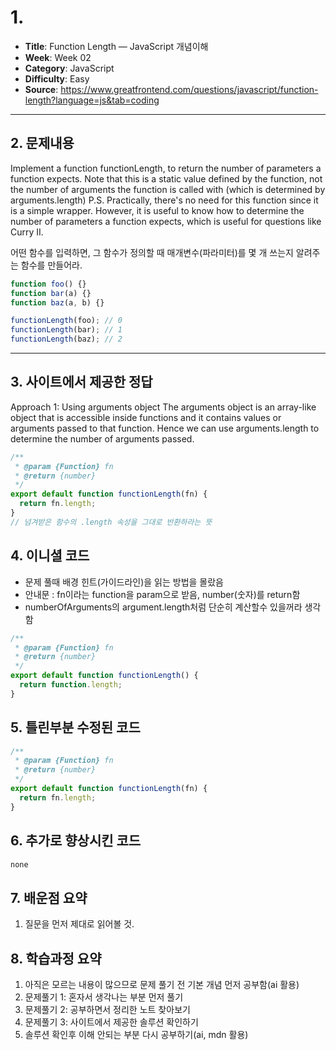 # 1. 
- **Title**: Function Length — JavaScript 개념이해
- **Week**: Week 02
- **Category**: JavaScript
- **Difficulty**: Easy
- **Source**: https://www.greatfrontend.com/questions/javascript/function-length?language=js&tab=coding

---

## 2. 문제내용
Implement a function functionLength, to return the number of parameters a function expects. Note that this is a static value defined by the function, not the number of arguments the function is called with (which is determined by arguments.length)
P.S. Practically, there's no need for this function since it is a simple wrapper. However, it is useful to know how to determine the number of parameters a function expects, which is useful for questions like Curry II.

어떤 함수를 입력하면, 그 함수가 정의할 때 매개변수(파라미터)를 몇 개 쓰는지 알려주는 함수를 만들어라.
```js
function foo() {}
function bar(a) {}
function baz(a, b) {}

functionLength(foo); // 0
functionLength(bar); // 1
functionLength(baz); // 2

```

---

## 3. 사이트에서 제공한 정답
Approach 1: Using arguments object
The arguments object is an array-like object that is accessible inside functions and it contains values or arguments passed to that function. Hence we can use arguments.length to determine the number of arguments passed.
```js
/**
 * @param {Function} fn
 * @return {number}
 */
export default function functionLength(fn) {
  return fn.length;
}
// 넘겨받은 함수의 .length 속성을 그대로 반환하라는 뜻
```

## 4. 이니셜 코드 
- 문제 풀때 배경 힌트(가이드라인)을 읽는 방법을 몰랐음
- 안내문 : fn이라는 function을 param으로 받음, number(숫자)를 return함
- numberOfArguments의 argument.length처럼 단순히 계산할수 있을꺼라 생각함

```js
/**
 * @param {Function} fn
 * @return {number}
 */
export default function functionLength() {
  return function.length;
}
```

## 5. 틀린부분 수정된 코드
```js
/**
 * @param {Function} fn
 * @return {number}
 */
export default function functionLength(fn) {
  return fn.length;
}
```

## 6. 추가로 향상시킨 코드
```js
none
```

## 7. 배운점 요약
1) 질문을 먼저 제대로 읽어볼 것.

## 8. 학습과정 요약
1) 아직은 모르는 내용이 많으므로 문제 풀기 전 기본 개념 먼저 공부함(ai 활용)
2) 문제풀기 1: 혼자서 생각나는 부분 먼저 풀기
3) 문제풀기 2: 공부하면서 정리한 노트 찾아보기
4) 문제풀기 3: 사이트에서 제공한 솔루션 확인하기
5) 솔루션 확인후 이해 안되는 부분 다시 공부하기(ai, mdn 활용)